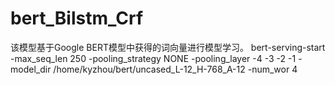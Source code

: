 # bert_Bilstm_Crf
该模型基于Google BERT模型中获得的词向量进行模型学习。
bert-serving-start -max_seq_len 250 -pooling_strategy NONE -pooling_layer -4 -3 -2 -1 -model_dir /home/kyzhou/bert/uncased_L-12_H-768_A-12 -num_wor 4
